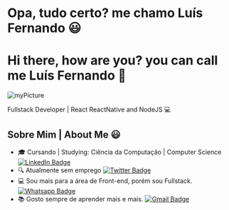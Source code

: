 # Opa, tudo certo? me chamo Luís Fernando 😃
# Hi there, how are you? you can call me Luís Fernando 👋


![myPicture](https://media-exp1.licdn.com/dms/image/C4D03AQFdBKZmUoGG1A/profile-displayphoto-shrink_200_200/0?e=1602115200&v=beta&t=RycNwG9_irjKyIjRYuAFaUXRp50N_riEMYz_S-Gnpks)

Fullstack Developer | React ReactNative and NodeJS 💻

## Sobre Mim | About Me 😃
- 🎓 Cursando | Studying: Ciência da Computação | Computer Science                                [![LinkedIn Badge](https://img.shields.io/badge/LinkedIn-Luis_Fernando-045FB4?style=flat-square&logo=LinkedIn&logoColor=white&link=https://www.linkedin.com/in/luís-fernando-matheus-corrêa-5764191a6)](https://www.linkedin.com/in/luís-fernando-matheus-corrêa-5764191a6)
- 🔍 Atualmente sem emprego                                                                       [![Twitter Badge](https://img.shields.io/badge/Twitter-@LFernandoMathC-0080ff?style=flat-square&logo=Twitter&logoColor=white&link=https://twitter.com/LFernandoMathC)](https://twitter.com/LFernandoMathC)
- 💻 Sou mais para a área de Front-end, porém sou Fullstack.                                      [![Whatsapp Badge](https://img.shields.io/badge/WhatsApp-Send_Message-00FF00?style=flat-square&logo=Whatsapp&logoColor=white&link=https://api.whatsapp.com/send?phone=+5524999063796)](https://api.whatsapp.com/send?phone=+5524999063796)
- 📚 Gosto sempre de aprender mais e mais.                                                        [![Gmail Badge](https://img.shields.io/badge/Gmail-luisfilipe.ac@gmail.com-FE2E2E?style=flat-square&logo=Gmail&logoColor=white&link=mailto:luisfilipe.ac@gmail.com)](mailto:luisfilipe.ac@gmail.com)
